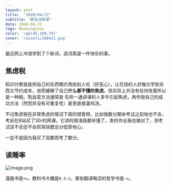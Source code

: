```yaml
---
layout: post
title:  "2020/04/21"
subtitle: "新名词收录"
date: 2020-04-21
tags: Meaningless
color: 'rgb(45,109,78)'
cover: '/assets/200421.png'
---
```


最近网上冲浪学到了个新词，造词真是一件快乐的事。

## 焦虑税

知识付费就是把自己的东西嚼烂再给别人吃（好恶心），让花钱的人好像又学到东西又节约成本，进而缓解了自己**什么都不懂的焦虑**。但实际上并没有任何改善所以是一种税。割韭菜方法通常是 先吹一通讲课的人多牛引起焦虑，再传授自己的成功方法（然而并没有可重复性）甚至直接灌鸡汤。

不过焦虑税在非常焦虑的情况下真的很管用，比如我数分期末考试之前啥也不会，考前在B站买了30r的网课。它讲的很浅我都听懂了，发的作业我也做对了，但考试该不会还不会抓耳挠腮总分低穿地心。

一定不是因为我买了高数而考了数分。

## 读睡率

![image.png](https://i.loli.net/2020/12/24/Umax3eW2gDqjNT9.png)

漫画书是`+∞`，教科书大概是`0.5~2`，某些翻译晦涩的哲学书是`-∞`。